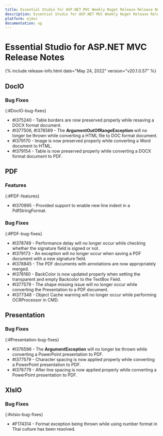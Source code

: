 ```yaml
---
title: Essential Studio for ASP.NET MVC Weekly Nuget Release Release Notes  
description: Essential Studio for ASP.NET MVC Weekly Nuget Release Release Notes  
platform: ejmvc
documentation: ug
---
```


# Essential Studio for ASP.NET MVC  Release Notes  

{% include release-info.html date="May 24, 2022"  version="v20.1.0.57" %} 






## DocIO

### Bug Fixes
{:#DocIO-bug-fixes}

* \#I375240 - Table borders are now preserved properly while resaving a DOCX format document. 
* \#I377506, #I378589 - The **ArgumentOutOfRangeException** will no longer be thrown while converting a HTML file to DOC format document.
* \#I379170 - Image is now preserved properly while converting a Word document to HTML. 
* \#I379154 - Table is now preserved properly while converting a DOCX format document to PDF.

## PDF

### Features
{:#PDF-features}

* \#I370995 - Provided support to enable new line indent in a PdfStringFormat.

### Bug Fixes
{:#PDF-bug-fixes}

* \#I378749 - Performance delay will no longer occur while checking whether the signature field is signed or not.
* \#I379173 - An exception will no longer occur when saving a PDF document with a new signature field.
* \#I378845 - The PDF documents with annotations are now appropriately merged.
* \#I378160 - BackColor is now updated properly when setting the transparent and empty Backcolor to the TextBox Field.
* \#I377579 - The shape missing issue will no longer occur while converting the Presentation to a PDF document.
* \#I377348 - Object Cache warning will no longer occur while performing OCRProcessor in CMD.
## Presentation

### Bug Fixes
{:#Presentation-bug-fixes}

* \#I376596 - The **ArgumentException** will no longer be thrown while converting a PowerPoint presentation to PDF.
* \#I377579 - Character spacing is now applied properly while converting a PowerPoint presentation to PDF.
* \#I378779 - After line spacing is now applied properly while converting a PowerPoint presentation to PDF.
## XlsIO

### Bug Fixes
{:#xlsio-bug-fixes}

* \#F174314 - Format exception being thrown while using number format in Thai culture has been resolved.

